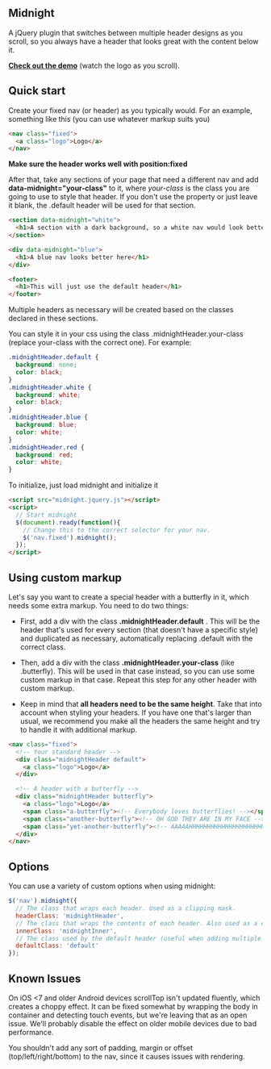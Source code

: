 ## Midnight

A jQuery plugin that switches between multiple header designs as you scroll, so you always have a header that looks great with the content below it.

**[Check out the demo](http://aerolab.github.io/midnight.js/)** (watch the logo as you scroll).

## Quick start

Create your fixed nav (or header) as you typically would. For an example, something like this (you can use whatever markup suits you)

```html
<nav class="fixed">
  <a class="logo">Logo</a>
</nav>
```

**Make sure the header works well with position:fixed**


After that, take any sections of your page that need a different nav and add **data-midnight="your-class"** to it, where *your-class* is the class you are going to use to style that header. If you don't use the property or just leave it blank, the .default header will be used for that section.

```html
<section data-midnight="white">
  <h1>A section with a dark background, so a white nav would look better here</h1>
</section>

<div data-midnight="blue">
  <h1>A blue nav looks better here</h1>
</div>

<footer>
  <h1>This will just use the default header</h1>
</footer>
```

Multiple headers as necessary will be created based on the classes declared in these sections.

You can style it in your css using the class .midnightHeader.your-class (replace your-class with the correct one). For example:


```css
.midnightHeader.default {
  background: none;
  color: black;
}
.midnightHeader.white {
  background: white;
  color: black;
}
.midnightHeader.blue {
  background: blue;
  color: white;
}
.midnightHeader.red {
  background: red;
  color: white;
}
```


To initialize, just load midnight and initialize it

```html
<script src="midnight.jquery.js"></script>
<script>
  // Start midnight
  $(document).ready(function(){
    // Change this to the correct selector for your nav.
    $('nav.fixed').midnight();
  });
</script>
```


## Using custom markup

Let's say you want to create a special header with a butterfly in it, which needs some extra markup. You need to do two things:

* First, add a div with the class **.midnightHeader.default** . This will be the header that's used for every section (that doesn't have a specific style) and duplicated as necessary, automatically replacing .default with the correct class.

* Then, add a div with the class **.midnightHeader.your-class** (like .butterfly). This will be used in that case instead, so you can use some custom markup in that case. Repeat this step for any other header with custom markup.

* Keep in mind that **all headers need to be the same height**. Take that into account when styling your headers. If you have one that's larger than usual, we recommend you make all the headers the same height and try to handle it with additional markup.


```html
<nav class="fixed">
  <!-- Your standard header -->
  <div class="midnightHeader default">
    <a class="logo">Logo</a>
  </div>

  <!-- A header with a butterfly -->
  <div class="midnightHeader butterfly">
    <a class="logo">Logo</a>
    <span class="a-butterfly"><!-- Everybody loves butterflies! --></span>
    <span class="another-butterfly"><!-- OH GOD THEY ARE IN MY FACE --></span>
    <span class="yet-another-butterfly"><!-- AAAAAHHHHHHHHHHHHHHHHHHHHH --></span>
  </div>
</nav>
```


## Options

You can use a variety of custom options when using midnight:

```js
$('nav').midnight({
  // The class that wraps each header. Used as a clipping mask.
  headerClass: 'midnightHeader',
  // The class that wraps the contents of each header. Also used as a clipping mask.
  innerClass: 'midnightInner',
  // The class used by the default header (useful when adding multiple headers with different markup).
  defaultClass: 'default'
});
```

## Known Issues

On iOS <7 and older Android devices scrollTop isn't updated fluently, which creates a choppy effect. It can be fixed somewhat by wrapping the body in container and detecting touch events, but we're leaving that as an open issue. We'll probably disable the effect on older mobile devices due to bad performance.

You shouldn't add any sort of padding, margin or offset (top/left/right/bottom) to the nav, since it causes issues with rendering.